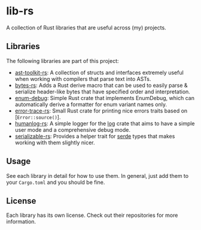 # lib-rs
A collection of Rust libraries that are useful across (my) projects.


## Libraries
The following libraries are part of this project:
- [ast-toolkit-rs](https://github.com/Lut99/ast-toolkit-rs): A collection of structs and interfaces extremely useful when working with compilers that parse text into ASTs.
- [bytes-rs](https://github.com/Lut99/bytes-rs): Adds a Rust derive macro that can be used to easily parse & serialize header-like bytes that have specified order and interpretation.
- [enum-debug](https://github.com/Lut99/enum-debug): Simple Rust crate that implements EnumDebug, which can automatically derive a formatter for enum variant names only.
- [error-trace-rs](https://github.com/Lut99/error-trace-rs): Small Rust crate for printing nice errors traits based on [`Error::source()`].
- [humanlog-rs](https://github.com/Lut99/humanlog-rs): A simple logger for the [log](https://https://docs.rs/log/latest/log/) crate that aims to have a simple user mode and a comprehensive debug mode.
- [serializable-rs](https://github.com/Lut99/serializable-rs): Provides a helper trait for [serde](https://serde.rs) types that makes working with them slightly nicer.


## Usage
See each library in detail for how to use them. In general, just add them to your `Cargo.toml` and you should be fine.


## License
Each library has its own license. Check out their repositories for more information.

